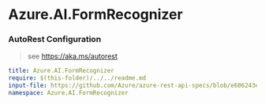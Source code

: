 # Azure.AI.FormRecognizer
### AutoRest Configuration
> see https://aka.ms/autorest

``` yaml
title: Azure.AI.FormRecognizer
require: $(this-folder)/../../readme.md
input-file: https://github.com/Azure/azure-rest-api-specs/blob/e606243e5297312781dd7dbfd7ab76d2329cc088/specification/cognitiveservices/data-plane/FormRecognizer/preview/v2.0/FormRecognizer.json
namespace: Azure.AI.FormRecognizer
```
